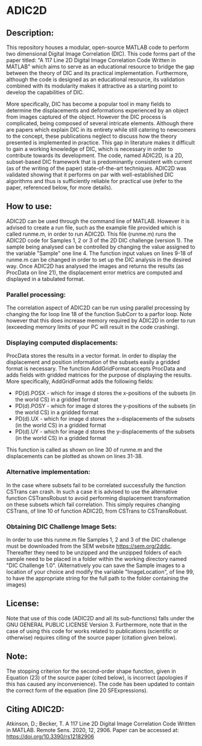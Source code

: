 # ADIC2D

## Description:
This repository houses a modular, open-source MATLAB code to perform two dimensional Digital Image Correlation (DIC). This code forms part of the paper titled: "A 117 Line 2D Digital Image Correlation Code Written in MATLAB" which aims to serve as an educational resource to bridge the gap between the theory of DIC and its practical implementation. Furthermore, although the code is designed as an educational resource, its validation combined with its modularity makes it attractive as a starting point to develop the capabilities of DIC.

More specifically, DIC has become a popular tool in many fields to determine the displacements and deformations experienced by an object from images captured of the object. However the DIC process is complicated, being composed of several intricate elements. Although there are papers which explain DIC in its entirety while still catering to newcomers to the concept, these publications neglect to discuss how the theory presented is implemented in practice. This gap in literature makes it difficult to gain a working knowledge of DIC, which is necessary in order to contribute towards its development. The code, named ADIC2D, is a 2D, subset-based DIC framework that is predominantly consistent with current (as of the writing of the paper) state-of-the-art techniques. ADIC2D was validated showing that it performs on par with well-established DIC algorithms and thus is sufficiently reliable for practical use (refer to the paper, referenced below, for more details). 

## How to use:
ADIC2D can be used through the command line of MATLAB. However it is advised to create a run file, such as the example file provided which is called runme.m, in order to run ADIC2D. This file (runme.m) runs the ADIC2D code for Samples 1, 2 or 3 of the 2D DIC challenge (version 1). The sample being analysed can be controlled by changing the value assigned to the variable "Sample" one line 4. The function input values on lines 9-18 of runme.m can be changed in order to set up the DIC analysis in the desired way. Once ADIC2D has analysed the images and returns the results (as ProcData on line 21), the displacement error metrics are computed and displayed in a tabulated format.

### Parallel processing:
The correlation aspect of ADIC2D can be run using parallel processing by changing the for loop line 18 of the function SubCorr to a parfor loop. Note however that this does increase memory required by ADIC2D in order to run (exceeding memory limits of your PC will result in the code crashing).

### Displaying computed displacements:
ProcData stores the results in a vector format. In order to display the displacement and position information of the subsets easily a gridded format is necessary. The function AddGridFormat accepts ProcData and adds fields with gridded matrices for the purpose of displaying the results. More specifically, AddGridFormat adds the following fields:
* PD(d).POSX 	- which for image d stores the x-positions of the subsets (in the world CS) in a gridded format
* PD(d).POSY 	- which for image d stores the y-positions of the subsets (in the world CS) in a gridded format
* PD(d).UX 		- which for image d stores the x-displacements of the subsets (in the world CS) in a gridded format
* PD(d).UY 		- which for image d stores the y-displacements of the subsets (in the world CS) in a gridded format

This function is called as shown on line 30 of runme.m and the displacements can be plotted as shown on lines 31-38.

### Alternative implementation:
In the case where subsets fail to be correlated successfully the function CSTrans can crash. In such a case it is advised to use the alternative function CSTransRobust to avoid performing displacement transformation on these subsets which fail correlation. This simply requires changing CSTrans, of line 10 of function ADIC2D, from CSTrans to CSTransRobust.

### Obtaining DIC Challenge Image Sets:
In order to use this runme.m file Samples 1, 2 and 3 of the DIC challenge must be downloaded from the SEM website https://sem.org/2ddic. Thereafter they need to be unzipped and the unzipped folders of each sample need to be placed in a folder within the working directory named "DIC Challenge 1.0". (Alternatively you can save the Sample images to a location of your choice and modify the variable "ImageLocation", of line 99, to have the appropriate string for the full path to the folder containing the images)

## License:
Note that use of this code (ADIC2D and all its sub-functions) falls under the GNU GENERAL PUBLIC LICENSE Version 3. Furthermore, note that in the case of using this code for works related to publications (scientific or otherwise) requires citing of the source paper (citation given below).

## Note:
The stopping criterion for the second-order shape function, given in Equation (23) of the source paper (cited below), is incorrect (apologies if this has caused any inconvenience). The code has been updated to contain the correct form of the equation (line 20 SFExpressions).

## Citing ADIC2D:
Atkinson, D.; Becker, T. A 117 Line 2D Digital Image Correlation Code Written in MATLAB. Remote Sens. 2020, 12, 2906.
Paper can be accessed at: https://doi.org/10.3390/rs12182906